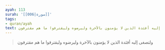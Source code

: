 ```yaml
---
ayah: 113
surah: '[[006|سورة]]'
tags:
- quran/ayah
text: ولتصغى إليه أفئدة الذين لا يؤمنون بالآخرة وليرضوه وليقترفوا ما هم مقترفون
---
```

> ولتصغى إليه أفئدة الذين لا يؤمنون بالآخرة وليرضوه وليقترفوا ما هم مقترفون
